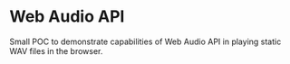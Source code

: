 # Web Audio API

Small POC to demonstrate capabilities of Web Audio API in playing static WAV files in the browser.